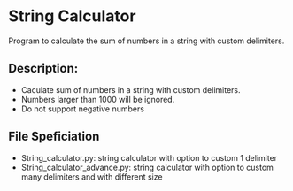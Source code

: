 # String Calculator

Program to calculate the sum of numbers in a string with custom delimiters. 

## Description:
* Caculate sum of numbers in a string with custom delimiters. 
* Numbers larger than 1000 will be ignored. 
* Do not support negative numbers

## File Speficiation
* String_calculator.py: string calculator with option to custom 1 delimiter
* String_calculator_advance.py: string calculator with option to custom many delimiters and with different size
